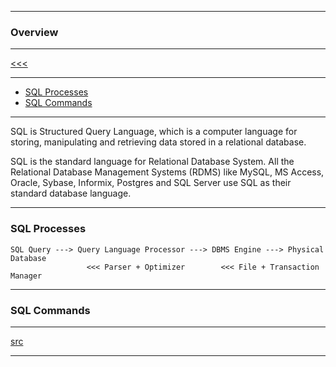 
---

### Overview

---

[<<<](https://github.com/ttltrk/DB/blob/master/SQL/DOC/BSqlM/BSqlM.MD)

---

* <a href="#01">SQL Processes</a>
* <a href="#02">SQL Commands</a>

---

SQL is Structured Query Language, which is a computer language for storing, manipulating and retrieving data stored in a relational 
database.

SQL is the standard language for Relational Database System. All the Relational Database Management Systems (RDMS) like MySQL, MS Access, 
Oracle, Sybase, Informix, Postgres and SQL Server use SQL as their standard database language.

---

<h3 id="01">SQL Processes</h3>

```
SQL Query ---> Query Language Processor ---> DBMS Engine ---> Physical Database
                 <<< Parser + Optimizer        <<< File + Transaction Manager
```

---

<h3 id="02">SQL Commands</h3>

---

[src](https://www.tutorialspoint.com/sql/sql-overview.htm)

---

